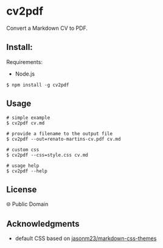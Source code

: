 # cv2pdf

Convert a Markdown CV to PDF.

## Install:

Requirements:

 * Node.js

```
$ npm install -g cv2pdf
```

## Usage

```
# simple example
$ cv2pdf cv.md

# provide a filename to the output file
$ cv2pdf --out=renato-martins-cv.pdf cv.md

# custom css
$ cv2pdf --css=style.css cv.md

# usage help
$ cv2pdf --help
```

## License

:globe_with_meridians: Public Domain


## Acknowledgments

 * default CSS based on [jasonm23/markdown-css-themes](https://github.com/jasonm23/markdown-css-themes/blob/2bab19caff1590ede65821cedd5cd1ac4d63233d/markdown5.css)
